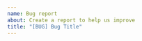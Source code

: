 ```yaml
---
name: Bug report
about: Create a report to help us improve
title: "[BUG] Bug Title"
---
```


<!--
The issues in this repository are no longer monitored.
Please report the issue to Azure/azure-functions-python-worker via the following link:
https://github.com/Azure/azure-functions-python-worker/issues/new?assignees=&labels=&template=bug_report.md&title=%5BBUG%5D+Bug+Title
-->
